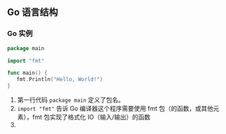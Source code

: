 ## Go 语言结构
### Go 实例
``` go
package main

import "fmt"

func main() {
   fmt.Println("Hello, World!")
}
```

1.  第一行代码 `package main` 定义了包名。 
2.  `import "fmt"` 告诉 Go 编译器这个程序需要使用 fmt 包（的函数，或其他元素），fmt 包实现了格式化 IO（输入/输出）的函数
3. 